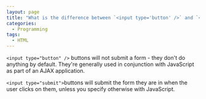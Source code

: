 ```yaml
---
layout: page
title: "What is the difference between `<input type='button' />` and `<input type='submit' />`"
categories:
  - Programming
tags:
  - HTML
---
```


`<input type="button" />` buttons will not submit a form - they don't do anything by default. They're generally used in conjunction with JavaScript as part of an AJAX application.

`<input type="submit">`buttons will submit the form they are in when the user clicks on them, unless you specify otherwise with JavaScript.